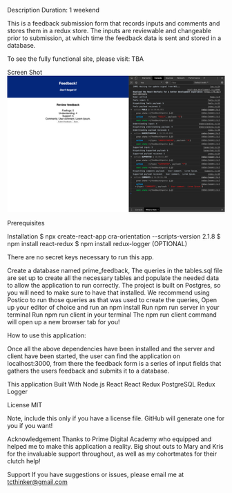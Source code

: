 Description
Duration: 1 weekend

This is a feedback submission form that records inputs and comments and stores them in a redux store.  The inputs are reviewable and changeable prior to submission, at which time the feedback data is sent and stored in a database.

To see the fully functional site, please visit: TBA

Screen Shot
![](public/images/screenshot.png)

Prerequisites

Installation
$ npx create-react-app cra-orientation --scripts-version 2.1.8
$ npm install react-redux
$ npm install redux-logger (OPTIONAL)

There are no secret keys necessary to run this app.

Create a database named prime_feedback,
The queries in the tables.sql file are set up to create all the necessary tables and populate the needed data to allow the application to run correctly. The project is built on Postgres, so you will need to make sure to have that installed. We recommend using Postico to run those queries as that was used to create the queries,
Open up your editor of choice and run an npm install
Run npm run server in your terminal
Run npm run client in your terminal
The npm run client command will open up a new browser tab for you!

How to use this application:

Once all the above dependencies have been installed and the server and client have been started, the user can find the application on localhost:3000, from there the feedback form is a series of input fields that gathers the users feedback and submits it to a database.

This application 
Built With
Node.js
React
React Redux
PostgreSQL
Redux Logger

License
MIT

Note, include this only if you have a license file. GitHub will generate one for you if you want!

Acknowledgement
Thanks to Prime Digital Academy who equipped and helped me to make this application a reality. Big shout outs to Mary and Kris for the invaluable support throughout, as well as my cohortmates for their clutch help!

Support
If you have suggestions or issues, please email me at tcthinker@gmail.com
